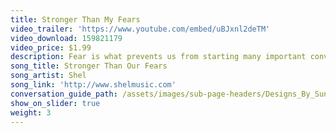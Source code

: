 ```yaml
---
title: Stronger Than My Fears
video_trailer: 'https://www.youtube.com/embed/uBJxnl2deTM'
video_download: 159821179
video_price: $1.99
description: Fear is what prevents us from starting many important conversations.  Facing fear is the first step in launching the Videos That Matter Campaign.
song_title: Stronger Than Our Fears
song_artist: Shel
song_link: 'http://www.shelmusic.com'
conversation_guide_path: /assets/images/sub-page-headers/Designs_By_Sundown_View.jpg
show_on_slider: true
weight: 3
---
```




